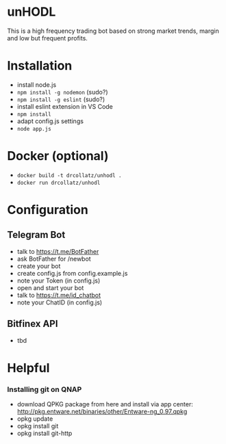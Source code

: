 # unHODL
This is a high frequency trading bot based on strong market trends, margin and low but frequent profits.

# Installation

- install node.js
- `npm install -g nodemon` (sudo?)
- `npm install -g eslint` (sudo?)
- install eslint extension in VS Code
- `npm install`
- adapt config.js settings
- `node app.js`

# Docker (optional)

- `docker build -t drcollatz/unhodl .`
- `docker run drcollatz/unhodl`

# Configuration

## Telegram Bot

- talk to https://t.me/BotFather
- ask BotFather for /newbot
- create your bot
- create config.js from config.example.js
- note your Token (in config.js) 
- open and start your bot
- talk to https://t.me/id_chatbot
- note your ChatID (in config.js)

## Bitfinex API

- tbd

# Helpful

### Installing git on QNAP

- download QPKG package from here and install via app center: http://pkg.entware.net/binaries/other/Entware-ng_0.97.qpkg
- opkg update
- opkg install git
- opkg install git-http